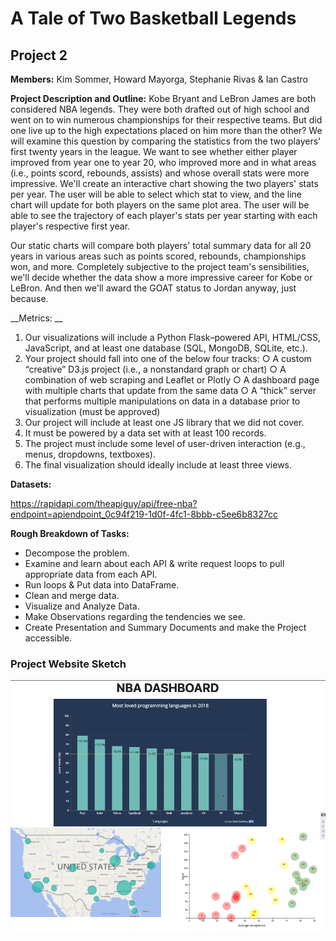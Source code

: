 # A Tale of Two Basketball Legends

## Project 2

__Members:__ Kim Sommer, Howard Mayorga, Stephanie Rivas & Ian Castro 

__Project Description and Outline:__ Kobe Bryant and LeBron James are both considered NBA legends. They were both drafted out of high school and went on to win numerous championships for their respective teams. But did one live up to the high expectations placed on him more than the other? We will examine this question by comparing the statistics from the two players' first twenty years in the league. We want to see whether either player improved from year one to year 20, who improved more and in what areas (i.e., points scord, rebounds, assists) and whose overall stats were more impressive. We'll create an interactive chart showing the two players' stats per year. The user will be able to select which stat to view, and the line chart will update for both players on the same plot area. The user will be able to see the trajectory of each player's stats per year starting with each player's respective first year. 

Our static charts will compare both players' total summary data for all 20 years in various areas such as points scored, rebounds, championships won, and more. Completely subjective to the project team's sensibilities, we'll decide whether the data show a more impressive career for Kobe or LeBron. And then we'll award the GOAT status to Jordan anyway, just because.

__Metrics: __
1. Our visualizations will include a Python Flask–powered API, HTML/CSS, JavaScript, and at least one database (SQL, MongoDB, SQLite, etc.). 
2. Your project should fall into one of the below four tracks: 
	○ A custom “creative” D3.js project (i.e., a nonstandard graph or chart) 
	○ A combination of web scraping and Leaflet or Plotly 
	○ A dashboard page with multiple charts that update from the same data 
	○ A “thick” server that performs multiple manipulations on data in a database prior to visualization (must be approved) 
3. Our project will include at least one JS library that we did not cover. 
4. It must be powered by a data set with at least 100 records. 
5. The project must include some level of user-driven interaction (e.g., menus, dropdowns, textboxes). 
6. The final visualization should ideally include at least three views. 

__Datasets:__

https://rapidapi.com/theapiguy/api/free-nba?endpoint=apiendpoint_0c94f219-1d0f-4fc1-8bbb-c5ee6b8327cc

__Rough Breakdown of Tasks:__
* Decompose the problem.
* Examine and learn about each API & write request loops to pull appropriate data from each API.
* Run loops & Put data into DataFrame.
* Clean and merge  data.
* Visualize and Analyze Data.
* Make Observations regarding the tendencies we see.
* Create Presentation and Summary Documents and make the Project accessible.

### Project Website Sketch

![project sketch](Images/project_sketch.png)
